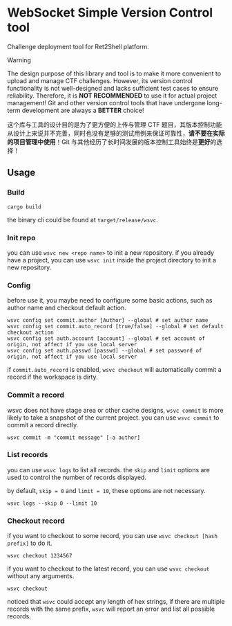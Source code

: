 # WebSocket Simple Version Control tool

Challenge deployment tool for Ret2Shell platform.

> [!WARNING]
> 
> The design purpose of this library and tool is to make it more convenient to upload and manage CTF challenges. However, its version control functionality is not well-designed and lacks sufficient test cases to ensure reliability. Therefore, it is **NOT RECOMMENDED** to use it for actual project management! Git and other version control tools that have undergone long-term development are always a **BETTER** choice!
> 
> 这个库与工具的设计目的是为了更方便的上传与管理 CTF 题目，其版本控制功能从设计上来说并不完善，同时也没有足够的测试用例来保证可靠性，**请不要在实际的项目管理中使用**！Git 与其他经历了长时间发展的版本控制工具始终是**更好**的选择！

## Usage

### Build

```shell
cargo build
```

the binary cli could be found at `target/release/wsvc`.

### Init repo

you can use `wsvc new <repo name>` to init a new repository. if you already have a project, you can use `wsvc init` inside the project directory to init a new repository.

### Config

before use it, you maybe need to configure some basic actions, such as author name and checkout default action.

```shell
wsvc config set commit.author [Author] --global # set author name
wsvc config set commit.auto_record [true/false] --global # set default checkout action
wsvc config set auth.account [account] --global # set account of origin, not affect if you use local server
wsvc config set auth.passwd [passwd] --global # set password of origin, not affect if you use local server
```

if `commit.auto_record` is enabled, `wsvc checkout` will automatically commit a record if the workspace is dirty.

### Commit a record

wsvc does not have stage area or other cache designs, `wsvc commit` is more likely to take a snapshot of the current project. you can use `wsvc commit` to commit a record directly.

```shell
wsvc commit -m "commit message" [-a author]
```

### List records

you can use `wsvc logs` to list all records. the `skip` and `limit` options are used to control the number of records displayed.

by default, `skip = 0` and `limit = 10`, these options are not necessary.

```shell
wsvc logs --skip 0 --limit 10
```

### Checkout record

if you want to checkout to some record, you can use `wsvc checkout [hash prefix]` to do it.

```shell
wsvc checkout 1234567
```

if you want to checkout to the latest record, you can use `wsvc checkout` without any arguments.

```shell
wsvc checkout
```

noticed that `wsvc` could accept any length of hex strings, if there are multiple records with the same prefix, `wsvc` will report an error and list all possible records.
